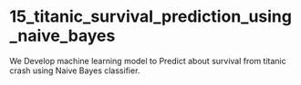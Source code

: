 # 15_titanic_survival_prediction_using_naive_bayes
We Develop machine learning model to Predict about survival from titanic crash using Naive Bayes classifier.
